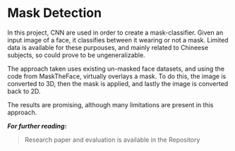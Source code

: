 # Mask Detection
In this project, CNN are used in order to create a mask-classifier. Given an input image of a face, it classifies between it wearing or not a mask. 
Limited data is available for these purpouses, and mainly related to Chineese subjects, so could prove to be ungeneralizable.

The approach taken uses existing un-masked face datasets, and using the code from MaskTheFace, virtually overlays a mask. To do this, the image is converted to 3D, then the mask is applied, and lastly the image is converted back to 2D.

The results are promising, although many limitations are present in this approach.

***For further reading:***
> Research paper and evaluation is available in the Repository

